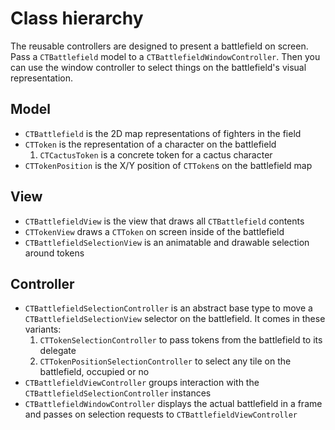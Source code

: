 # Class hierarchy

The reusable controllers are designed to present a battlefield on screen. Pass a `CTBattlefield` model to a `CTBattlefieldWindowController`. Then you can use the window controller to select things on the battlefield's visual representation.

## Model

- `CTBattlefield` is the 2D map representations of fighters in the field
- `CTToken` is the representation of a character on the battlefield
    1. `CTCactusToken` is a concrete token for a cactus character
- `CTTokenPosition` is the X/Y position of `CTToken`s on the battlefield map

## View

- `CTBattlefieldView` is the view that draws all `CTBattlefield` contents
- `CTTokenView` draws a `CTToken` on screen inside of the battlefield
- `CTBattlefieldSelectionView` is an animatable and drawable selection around tokens

## Controller

- `CTBattlefieldSelectionController` is an abstract base type to move a `CTBattlefieldSelectionView` selector on the battlefield. It comes in these variants:
    1. `CTTokenSelectionController` to pass tokens from the battlefield to its delegate
    2. `CTTokenPositionSelectionController` to select any tile on the battlefield, occupied or no
- `CTBattlefieldViewController` groups interaction with the `CTBattlefieldSelectionController` instances
- `CTBattlefieldWindowController` displays the actual battlefield in a frame and passes on selection requests to `CTBattlefieldViewController`
